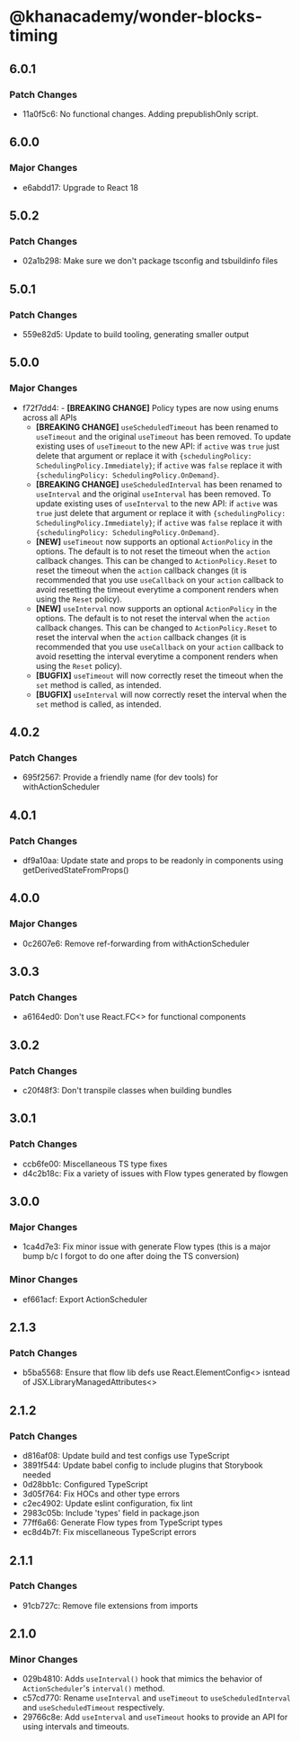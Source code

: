 # @khanacademy/wonder-blocks-timing

## 6.0.1

### Patch Changes

-   11a0f5c6: No functional changes. Adding prepublishOnly script.

## 6.0.0

### Major Changes

-   e6abdd17: Upgrade to React 18

## 5.0.2

### Patch Changes

-   02a1b298: Make sure we don't package tsconfig and tsbuildinfo files

## 5.0.1

### Patch Changes

-   559e82d5: Update to build tooling, generating smaller output

## 5.0.0

### Major Changes

-   f72f7dd4: - **[BREAKING CHANGE]** Policy types are now using enums across all APIs
    -   **[BREAKING CHANGE]** `useScheduledTimeout` has been renamed to `useTimeout` and the original `useTimeout` has been removed. To update existing uses of `useTimeout` to the new API: if `active` was `true` just delete that argument or replace it with `{schedulingPolicy: SchedulingPolicy.Immediately}`; if `active` was `false` replace it with `{schedulingPolicy: SchedulingPolicy.OnDemand}`.
    -   **[BREAKING CHANGE]** `useScheduledInterval` has been renamed to `useInterval` and the original `useInterval` has been removed. To update existing uses of `useInterval` to the new API: if `active` was `true` just delete that argument or replace it with `{schedulingPolicy: SchedulingPolicy.Immediately}`; if `active` was `false` replace it with `{schedulingPolicy: SchedulingPolicy.OnDemand}`.
    -   **[NEW]** `useTimeout` now supports an optional `ActionPolicy` in the options. The default is to not reset the timeout when the `action` callback changes. This can be changed to `ActionPolicy.Reset` to reset the timeout when the `action` callback changes (it is recommended that you use `useCallback` on your `action` callback to avoid resetting the timeout everytime a component renders when using the `Reset` policy).
    -   **[NEW]** `useInterval` now supports an optional `ActionPolicy` in the options. The default is to not reset the interval when the `action` callback changes. This can be changed to `ActionPolicy.Reset` to reset the interval when the `action` callback changes (it is recommended that you use `useCallback` on your `action` callback to avoid resetting the interval everytime a component renders when using the `Reset` policy).
    -   **[BUGFIX]** `useTimeout` will now correctly reset the timeout when the `set` method is called, as intended.
    -   **[BUGFIX]** `useInterval` will now correctly reset the interval when the `set` method is called, as intended.

## 4.0.2

### Patch Changes

-   695f2567: Provide a friendly name (for dev tools) for withActionScheduler

## 4.0.1

### Patch Changes

-   df9a10aa: Update state and props to be readonly in components using getDerivedStateFromProps()

## 4.0.0

### Major Changes

-   0c2607e6: Remove ref-forwarding from withActionScheduler

## 3.0.3

### Patch Changes

-   a6164ed0: Don't use React.FC<> for functional components

## 3.0.2

### Patch Changes

-   c20f48f3: Don't transpile classes when building bundles

## 3.0.1

### Patch Changes

-   ccb6fe00: Miscellaneous TS type fixes
-   d4c2b18c: Fix a variety of issues with Flow types generated by flowgen

## 3.0.0

### Major Changes

-   1ca4d7e3: Fix minor issue with generate Flow types (this is a major bump b/c I forgot to do one after doing the TS conversion)

### Minor Changes

-   ef661acf: Export ActionScheduler

## 2.1.3

### Patch Changes

-   b5ba5568: Ensure that flow lib defs use React.ElementConfig<> isntead of JSX.LibraryManagedAttributes<>

## 2.1.2

### Patch Changes

-   d816af08: Update build and test configs use TypeScript
-   3891f544: Update babel config to include plugins that Storybook needed
-   0d28bb1c: Configured TypeScript
-   3d05f764: Fix HOCs and other type errors
-   c2ec4902: Update eslint configuration, fix lint
-   2983c05b: Include 'types' field in package.json
-   77ff6a66: Generate Flow types from TypeScript types
-   ec8d4b7f: Fix miscellaneous TypeScript errors

## 2.1.1

### Patch Changes

-   91cb727c: Remove file extensions from imports

## 2.1.0

### Minor Changes

-   029b4810: Adds `useInterval()` hook that mimics the behavior of `ActionScheduler`'s
    `interval()` method.
-   c57cd770: Rename `useInterval` and `useTimeout` to `useScheduledInterval`
    and `useScheduledTimeout` respectively.
-   29766c8e: Add `useInterval` and `useTimeout` hooks to provide an API for
    using intervals and timeouts.
